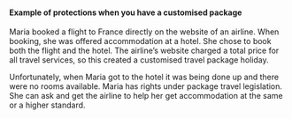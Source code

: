 ####  Example of protections when you have a customised package

Maria booked a flight to France directly on the website of an airline. When
booking, she was offered accommodation at a hotel. She chose to book both the
flight and the hotel. The airline’s website charged a total price for all
travel services, so this created a customised travel package holiday.

Unfortunately, when Maria got to the hotel it was being done up and there were
no rooms available. Maria has rights under package travel legislation. She can
ask and get the airline to help her get accommodation at the same or a higher
standard.
